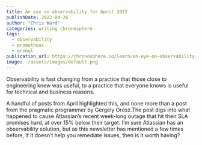 ```yaml
---
title: An eye on observability for April 2022
publishDate: 2022-04-26
author: "Chris Ward"
categories: writing chronosphere
tags: 
  - observability
  - prometheus
  - promql
publication_url: https://chronosphere.io/learn/an-eye-on-observability-for-april-2022/
image: ~/assets/images/default.png
---
```

Observability is fast changing from a practice that those close to engineering knew was useful, to a practice that everyone knows is useful for technical and business reasons.

A handful of posts from April highlighted this, and none more than a post from the pragmatic programmer by Gergely Orosz.The post digs into what happened to cause Atlassian’s recent week-long outage that hit their SLA promises hard, at over 15% below their target. I’m sure Atlassian has an observability solution, but as this newsletter has mentioned a few times before, if it doesn’t help you remediate issues, then is it worth having?